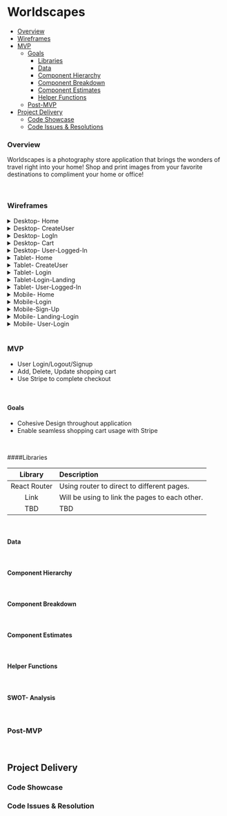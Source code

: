 # Worldscapes

- [Overview](#overview)
- [Wireframes](#wireframes)
- [MVP](#MVP)
  - [Goals](#goals)
    - [Libraries](#libraries)
    - [Data](#data)
    - [Component Hierarchy](#component-hierarchy)
    - [Component Breakdown](#component-breakdown)
    - [Component Estimates](#component-estimates)
    - [Helper Functions](#helper-functions)
  - [Post-MVP](#post-mvp)
- [Project Delivery](#project-delivery)
  - [Code Showcase](#code-showcase)
  - [Code Issues & Resolutions](#code-issues--resolutions)



### Overview

  Worldscapes is a photography store application that brings the wonders of travel right into your home! Shop and print images from your favorite destinations to compliment your home or office! 

<br>

### Wireframes 

<details>
<summary>Desktop- Home</summary>
<img src="https://user-images.githubusercontent.com/61858219/208339764-d2f19803-3b45-4313-a84d-a4e2930786fb.png" >
</details>

<details>
<summary>Desktop- CreateUser</summary>
<img src="https://user-images.githubusercontent.com/61858219/208341927-fb0dae85-b975-4326-8753-ad3edc1ef454.png" >
</details>

<details>
<summary>Desktop- LogIn</summary>
<img src="https://user-images.githubusercontent.com/61858219/208343873-90fa294f-c0ac-4312-9e14-afe838c84672.png" >
</details>


<details>
<summary>Desktop- Cart</summary>
<img src="https://user-images.githubusercontent.com/61858219/208344309-a5ae46a0-2f9a-4b0e-b022-046087a7b201.png">
</details>

<details>
<summary>Desktop- User-Logged-In</summary>
<img src="https://user-images.githubusercontent.com/61858219/208344138-1663df02-42af-4023-a32f-305d36a60e2a.png" >
</details>


<details>
<summary>Tablet- Home</summary>
<img src="https://user-images.githubusercontent.com/61858219/209052944-9cf363ba-38a9-4183-a6fa-9315f0f67361.png" >
</details>


<details>
<summary>Tablet- CreateUser</summary>
<img src="https://user-images.githubusercontent.com/61858219/209053017-d325e389-ee9a-4708-81ea-531048f009f9.png" >
</details>

<details>
<summary>Tablet- Login</summary>
<img src="https://user-images.githubusercontent.com/61858219/209053091-75e5ae3f-18da-47dc-b068-7891ba5765d4.png" >
</details>

<details>
<summary>Tablet-Login-Landing</summary>
<img src="https://user-images.githubusercontent.com/61858219/209053263-cd8f053f-5ab8-43f8-92ad-57783ae5b92a.png" >
</details>

<details>
<summary>Tablet- User-Logged-In</summary>
<img src="https://user-images.githubusercontent.com/61858219/209053155-162eb705-4cb0-4375-ad72-383c8f722f3b.png" >
</details>


<details>
<summary>Mobile- Home</summary>
<img src="" >
</details>

<details>
<summary>Mobile-Login</summary>
<img src="" >
</details>

<details>
<summary>Mobile-Sign-Up</summary>
<img src="" >
</details>

<details>
<summary>Mobile- Landing-Login</summary>
<img src="" >
</details>

<details>
<summary>Mobile- User-Login</summary>
<img src="" >
</details>

<br>

### MVP
- User Login/Logout/Signup
- Add, Delete, Update shopping cart
- Use Stripe to complete checkout

<br>

#### Goals 

- Cohesive Design throughout application
- Enable seamless shopping cart usage with Stripe 


<br>


####Libraries 

|     Library      | Description                                |
| :--------------: | :----------------------------------------- |
|   React Router   |  Using router to direct to different pages.   |
|     Link         |Will be using to link the pages to each other.   |
|    TBD              |     TBD                          |

<br>

#### Data



<br>

#### Component Hierarchy

<br>

#### Component Breakdown


<br>

#### Component Estimates


<br>

#### Helper Functions

<br>

#### SWOT- Analysis

<br>

### Post-MVP


<br>

## Project Delivery


### Code Showcase


### Code Issues & Resolution




